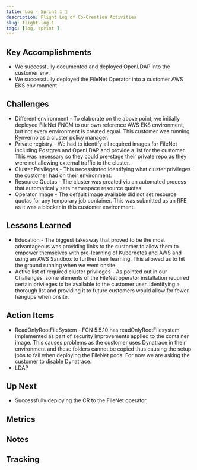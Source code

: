 ```yaml
---
title: Log - Sprint 1 🛫
description: Flight Log of Co-Creation Activities
slug: flight-log-1
tags: [log, sprint ]
---
```


## Key Accomplishments

- We successfully documented and deployed OpenLDAP into the customer env. 
- We successfully deployed the FileNet Operator into a customer AWS EKS environment


## Challenges

- Different environment - To elaborate on the above point, we initially deployed FileNet FNCM to our own reference AWS EKS environment, but not every environment is created equal. This customer was running Kynverno as a cluster policy manager.
- Private registry - We had to identify all required images for FileNet including Postgres and OpenLDAP and provide a list for the customer. This was necessary so they could pre-stage their private repo as they were not allowing external traffic to the cluster.
- Cluster Privileges - This necessitated identifying what cluster privileges the customer had on their environment. 
- Resource Quotas - The cluster was created via an automated process that automatically sets namespace resource quotas. 
- Operator Image - The default image available did not set resource quotas for any temporary job container. This was submitted as an RFE as it was a blocker in this customer environment. 

## Lessons Learned

- Education - The biggest takeaway that proved to be the most advantageous was providing links to the customer to allow them to empower themselves with pre-learning of Kubernetes and AWS and using an AWS Sandbox to further their learning. This allowed us to hit the ground running when we went onsite.
- Active list of required cluster privileges - As pointed out in our Challenges, some elements of the FileNet operator installation required certain privileges to be available to the customer user. Identifying a thorough list and providing it to future customers would allow for fewer hangups when onsite.


## Action Items

- ReadOnlyRootFileSystem - FCN 5.5.10 has readOnlyRootFilesystem implemented as part of security improvements applied to the container image. This causes problems as the customer uses Dynatrace in their environment and these folders cannot be copied thus causing the setup jobs to fail when deploying the FileNet pods. For now we are asking the customer to disable Dynatrace.
- LDAP 


## Up Next
- Successfully deploying the CR to the FileNet operator

## Metrics


## Notes




## Tracking